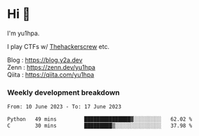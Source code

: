 # Hi 👋

I'm yu1hpa.

I play CTFs w/ [Thehackerscrew](https://www.thehackerscrew.team/) etc.

Blog : https://blog.y2a.dev  
Zenn : https://zenn.dev/yu1hpa  
Qiita : https://qiita.com/yu1hpa  

### Weekly development breakdown

<!--START_SECTION:waka-->

```txt
From: 10 June 2023 - To: 17 June 2023

Python   49 mins         ███████████████▓░░░░░░░░░   62.02 %
C        30 mins         █████████▒░░░░░░░░░░░░░░░   37.98 %
```

<!--END_SECTION:waka-->

